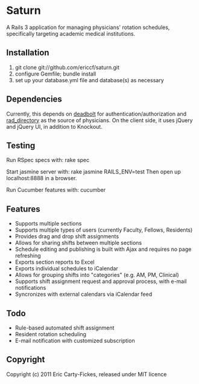 # Saturn

A Rails 3 application for managing physicians' rotation schedules, specifically targeting academic medical institutions.

## Installation
1. git clone git://github.com/ericcf/saturn.git
2. configure Gemfile; bundle install
3. set up your database.yml file and database(s) as necessary

## Dependencies
Currently, this depends on [deadbolt](http://github.com/ericcf/deadbolt) for authentication/authorization and [rad_directory](http://github.com/ericcf/rad_directory) as the source of physicians. On the client side, it uses jQuery and jQuery UI, in addition to Knockout.

## Testing
Run RSpec specs with:
    rake spec

Start jasmine server with:
    rake jasmine RAILS_ENV=test
Then open up localhost:8888 in a browser.

Run Cucumber features with:
    cucumber

## Features
* Supports multiple sections
* Supports multiple types of users (currently Faculty, Fellows, Residents)
* Provides drag and drop shift assignments
* Allows for sharing shifts between multiple sections
* Schedule editing and publishing is built with Ajax and requires no page refreshing
* Exports section reports to Excel
* Exports individual schedules to iCalendar
* Allows for grouping shifts into "categories" (e.g. AM, PM, Clinical)
* Supports shift assignment request and approval process, with e-mail notifications
* Syncronizes with external calendars via iCalendar feed

## Todo
* Rule-based automated shift assignment
* Resident rotation scheduling
* E-mail notification with customized subscription

## Copyright
Copyright (c) 2011 Eric Carty-Fickes, released under MIT licence
